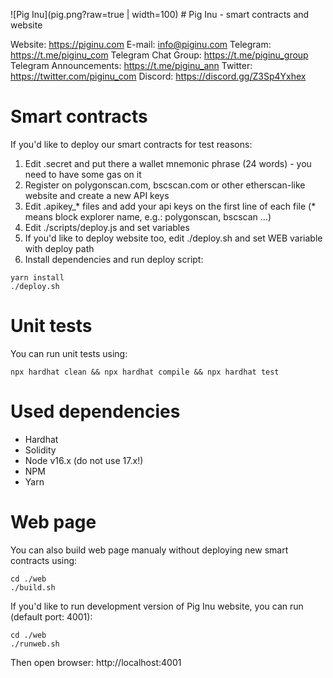 ![Pig Inu](pig.png?raw=true | width=100) # Pig Inu - smart contracts and website

Website: https://piginu.com
E-mail: info@piginu.com
Telegram: https://t.me/piginu_com
Telegram Chat Group: https://t.me/piginu_group
Telegram Announcements: https://t.me/piginu_ann
Twitter: https://twitter.com/piginu_com
Discord: https://discord.gg/Z3Sp4Yxhex

# Smart contracts
If you'd like to deploy our smart contracts for test reasons:

1. Edit .secret and put there a wallet mnemonic phrase (24 words) - you need to have some gas on it
2. Register on polygonscan.com, bscscan.com or other etherscan-like website and create a new API keys
3. Edit .apikey_* files and add your api keys on the first line of each file (* means block explorer name, e.g.: polygonscan, bscscan ...)
4. Edit ./scripts/deploy.js and set variables
5. If you'd like to deploy website too, edit ./deploy.sh and set WEB variable with deploy path
6. Install dependencies and run deploy script:
```console
yarn install
./deploy.sh
```

# Unit tests
You can run unit tests using:
```console
npx hardhat clean && npx hardhat compile && npx hardhat test
```

# Used dependencies
- Hardhat
- Solidity
- Node v16.x (do not use 17.x!)
- NPM
- Yarn

# Web page
You can also build web page manualy without deploying new smart contracts using:
```console
cd ./web
./build.sh
```

If you'd like to run development version of Pig Inu website, you can run (default port: 4001):

```console
cd ./web
./runweb.sh
```

Then open browser: http://localhost:4001
